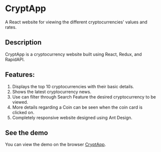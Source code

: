 # CryptApp
A React website for viewing the different cryptocurrencies' values and rates.

## Description

CryptApp is a cryptocurrency website built using React, Redux, and RapidAPI.

## Features:
1. Displays the top 10 cryptocurrencies with their basic details.
2. Shows the latest cryptocurrency news.
3. Use can filter through Search Feature the desired cryptocurrency to be viewed.
4. More details regarding a Coin can be seen when the coin card is clicked on.
4. Completely responsive website designed using Ant Design.

## See the demo

You can view the demo on the browser [CryptApp](https://zinny-crypto.netlify.app/).
